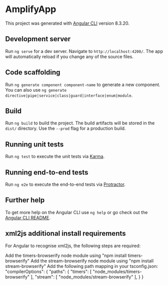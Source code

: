 # AmplifyApp

This project was generated with [Angular CLI](https://github.com/angular/angular-cli) version 8.3.20.

## Development server

Run `ng serve` for a dev server. Navigate to `http://localhost:4200/`. The app will automatically reload if you change any of the source files.

## Code scaffolding

Run `ng generate component component-name` to generate a new component. You can also use `ng generate directive|pipe|service|class|guard|interface|enum|module`.

## Build

Run `ng build` to build the project. The build artifacts will be stored in the `dist/` directory. Use the `--prod` flag for a production build.

## Running unit tests

Run `ng test` to execute the unit tests via [Karma](https://karma-runner.github.io).

## Running end-to-end tests

Run `ng e2e` to execute the end-to-end tests via [Protractor](http://www.protractortest.org/).

## Further help

To get more help on the Angular CLI use `ng help` or go check out the [Angular CLI README](https://github.com/angular/angular-cli/blob/master/README.md).

## xml2js additional install requirements

For Angular to recognise xml2js, the following steps are required:

Add the timers-browserify node module using "npm install timers-browserify"
Add the stream-browserify node module using "npm install stream-browserify"
Add the following path mapping in your tsconfig.json:
    "compilerOptions": {
      "paths": {
        "timers": [
          "node_modules/timers-browserify"
        ],
        "stream": [
          "node_modules/stream-browserify"
        ],
      }
    }
